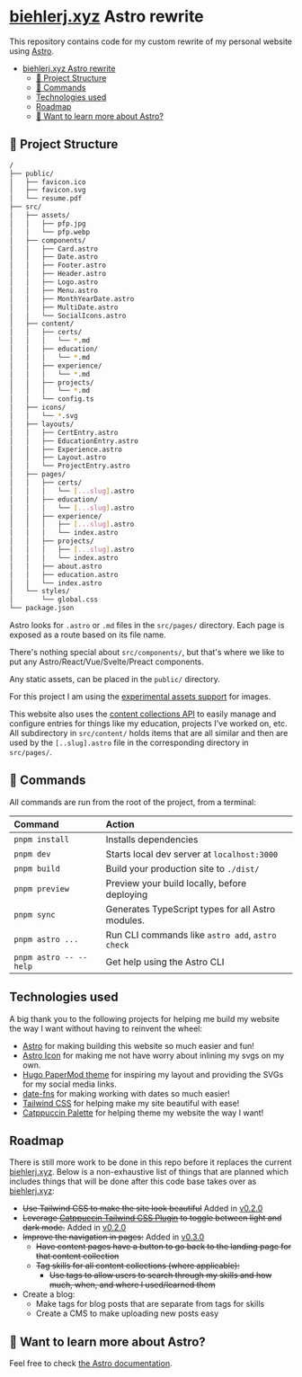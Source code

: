 # [biehlerj.xyz](https://biehlerj.github.io) Astro rewrite

This repository contains code for my custom rewrite of my personal website using [Astro](https://astro.build).

- [biehlerj.xyz Astro rewrite](#biehlerjxyz-astro-rewrite)
  - [🚀 Project Structure](#-project-structure)
  - [🧞 Commands](#-commands)
  - [Technologies used](#technologies-used)
  - [Roadmap](#roadmap)
  - [👀 Want to learn more about Astro?](#-want-to-learn-more-about-astro)

## 🚀 Project Structure

```sh
/
├── public/
│   ├── favicon.ico
│   ├── favicon.svg
│   └── resume.pdf
├── src/
│   ├── assets/
│   │   ├── pfp.jpg
│   │   └── pfp.webp
│   ├── components/
│   │   ├── Card.astro
│   │   ├── Date.astro
│   │   ├── Footer.astro
│   │   ├── Header.astro
│   │   ├── Logo.astro
│   │   ├── Menu.astro
│   │   ├── MonthYearDate.astro
│   │   ├── MultiDate.astro
│   │   └── SocialIcons.astro
│   ├── content/
│   │   ├── certs/
│   │   │   └── *.md
│   │   ├── education/
│   │   │   └── *.md
│   │   ├── experience/
│   │   │   └── *.md
│   │   ├── projects/
│   │   │   └── *.md
│   │   └── config.ts
│   ├── icons/
│   │   └── *.svg
│   ├── layouts/
│   │   ├── CertEntry.astro
│   │   ├── EducationEntry.astro
│   │   ├── Experience.astro
│   │   ├── Layout.astro
│   │   └── ProjectEntry.astro
│   ├── pages/
│   │   ├── certs/
│   │   │   └── [...slug].astro
│   │   ├── education/
│   │   │   └── [...slug].astro
│   │   ├── experience/
│   │   │   ├── [...slug].astro
│   │   │   └── index.astro
│   │   ├── projects/
│   │   │   ├── [...slug].astro
│   │   │   └── index.astro
│   │   ├── about.astro
│   │   ├── education.astro
│   │   └── index.astro
│   └── styles/
│       └── global.css
└── package.json
```

Astro looks for `.astro` or `.md` files in the `src/pages/` directory. Each page is exposed as a route based on its file name.

There's nothing special about `src/components/`, but that's where we like to put any Astro/React/Vue/Svelte/Preact components.

Any static assets, can be placed in the `public/` directory.

For this project I am using the [experimental assets support](https://docs.astro.build/en/guides/assets/) for images.

This website also uses the [content collections API](https://docs.astro.build/en/guides/content-collections/) to easily manage and configure entries for things like my education, projects I've worked on, etc. All subdirectory in `src/content/` holds items that are all similar and then are used by the `[..slug].astro` file in the corresponding directory in `src/pages/`.

## 🧞 Commands

All commands are run from the root of the project, from a terminal:

| Command                | Action                                            |
| :--------------------- | :------------------------------------------------ |
| `pnpm install`         | Installs dependencies                             |
| `pnpm dev`             | Starts local dev server at `localhost:3000`       |
| `pnpm build`           | Build your production site to `./dist/`           |
| `pnpm preview`         | Preview your build locally, before deploying      |
| `pnpm sync`            | Generates TypeScript types for all Astro modules. |
| `pnpm astro ...`       | Run CLI commands like `astro add`, `astro check`  |
| `pnpm astro -- --help` | Get help using the Astro CLI                      |

## Technologies used

A big thank you to the following projects for helping me build my website the way I want without having to reinvent the wheel:

- [Astro](https://astro.build) for making building this website so much easier and fun!
- [Astro Icon](https://github.com/natemoo-re/astro-icon) for making me not have worry about inlining my svgs on my own.
- [Hugo PaperMod theme](https://github.com/adityatelange/hugo-PaperMod) for inspiring my layout and providing the SVGs for my social media links.
- [date-fns](https://github.com/date-fns/date-fns) for making working with dates so much easier!
- [Tailwind CSS](https://tailwindcss.com/) for helping make my site beautiful with ease!
- [Catppuccin Palette](https://github.com/catppuccin/palette) for helping theme my website the way I want!

## Roadmap

There is still more work to be done in this repo before it replaces the current [biehlerj.xyz](https://biehlerj.xyz). Below is a non-exhaustive list of things that are planned which includes things that will be done after this code base takes over as [biehlerj.xyz](https://biehlerj.xyz):

- ~~Use Tailwind CSS to make the site look beautiful~~ Added in [v0.2.0](https://github.com/biehlerj/biehlerj.xyz/releases/tag/v0.2.0)
- ~~Leverage [Catppuccin Tailwind CSS Plugin](https://github.com/catppuccin/tailwindcss) to toggle between light and dark mode.~~ Added in [v0.2.0](https://github.com/biehlerj/biehlerj.xyz/releases/tag/v0.2.0)
- ~~Improve the navigation in pages:~~ Added in [v0.3.0](https://github.com/biehlerj/biehlerj.xyz/releases/tag/v0.3.0)
  - ~~Have content pages have a button to go back to the landing page for that content collection~~
  - ~~Tag skills for all content collections (where applicable):~~
    - ~~Use tags to allow users to search through my skills and how much, when, and where I used/learned them~~
- Create a blog:
  - Make tags for blog posts that are separate from tags for skills
  - Create a CMS to make uploading new posts easy

## 👀 Want to learn more about Astro?

Feel free to check [the Astro documentation](https://docs.astro.build).

